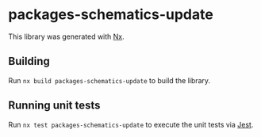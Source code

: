 # packages-schematics-update

This library was generated with [Nx](https://nx.dev).

## Building

Run `nx build packages-schematics-update` to build the library.

## Running unit tests

Run `nx test packages-schematics-update` to execute the unit tests via [Jest](https://jestjs.io).
